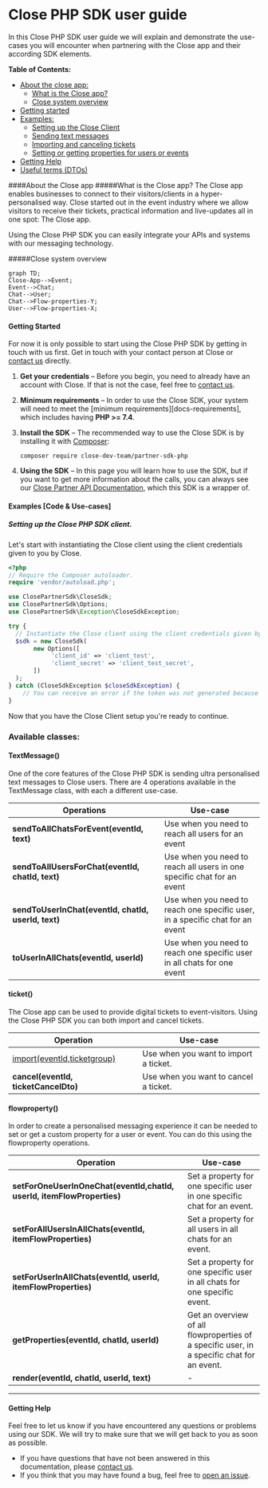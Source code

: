 # Close PHP SDK user guide
In this Close PHP SDK user guide we will explain and demonstrate the use-cases you will encounter when partnering with the Close app and their according SDK elements.

**Table of Contents:**    
  - [About the close app:](#about-the-close-app)
    - [What is the Close app?](#what-is-the-close-app)
    - [Close system overview](#close-system-overview)
  - [Getting started](#getting-started)
  - [Examples:](#examples)
    - [Setting up the Close Client](#setting-up-the-close-php-sdk-client)
    - [Sending text messages](#textmessage)
    - [Importing and canceling tickets](#import-tickets-using-the-close-app)
    - [Setting or getting properties for users or events](#flowproperty)
  - [Getting Help](#getting-help)
  - [Useful terms (DTOs)](#useful-terms)
  
####About the Close app
#####What is the Close app?
The Close app enables businesses to connect to their visitors/clients in a hyper-personalised way. Close started out in the event industry where we allow visitors to receive their tickets, practical information and live-updates all in one spot: The Close app. 

Using the Close PHP SDK you can easily integrate your APIs and systems with our messaging technology. 

#####Close system overview
```mermaid
graph TD;
Close-App-->Event;
Event-->Chat;
Chat-->User;
Chat-->Flow-properties-Y;
User-->Flow-properties-X;
```
#### Getting Started

For now it is only possible to start using the Close PHP SDK by getting in touch with us first. Get in touch with your contact person at Close or [contact us][contact-us] directly. 

1. **Get your credentials** – Before you begin, you need to already have an account with Close. If that is not the case, feel free to [contact us][contact-us].
2. **Minimum requirements** – In order to use the Close SDK, your system will need to meet the [minimum requirements][docs-requirements], which includes having **PHP >= 7.4**.
3. **Install the SDK** – The recommended way to use the Close SDK is by installing it with [Composer][composer]:

   ```
   composer require close-dev-team/partner-sdk-php
   ```

4. **Using the SDK** – In this page you will learn how to use the SDK, but if you want to get more information about the calls, you can always see our [Close Partner API Documentation][partner-api-doc], which this SDK is a wrapper of.



#### Examples [Code & Use-cases]


##### Setting up the Close PHP SDK client.
Let's start with instantiating the Close client using the client credentials given to you by Close. 

```php
<?php
// Require the Composer autoloader.
require 'vendor/autoload.php';

use ClosePartnerSdk\CloseSdk;
use ClosePartnerSdk\Options;
use ClosePartnerSdk\Exception\CloseSdkException;

try {
  // Instantiate the Close client using the client credentials given by Close
  $sdk = new CloseSdk(
       new Options([
            'client_id' => 'client_test',
            'client_secret' => 'client_test_secret',
       ])
  );
} catch (CloseSdkException $closeSdkException) {
    // You can receive an error if the token was not generated because of invalid credentials
}

```
Now that you have the Close Client setup you're ready to continue.

### Available classes:

#### TextMessage()
One of the core features of the Close PHP SDK is sending ultra personalised text messages to Close users. There are 4 operations available in the TextMessage class, with each a different use-case. 

| Operations | Use-case |
| -------- | ----------- |
|**sendToAllChatsForEvent(eventId, text)**| Use when you need to reach all users for an event|
|**sendToAllUsersForChat(eventId, chatId, text)**|Use when you need to reach all users in one specific chat for an event |
|**sendToUserInChat(eventId, chatId, userId, text)**|Use when you need to reach one specific user, in a specific chat for an event|
|**toUserInAllChats(eventId, userId)**|Use when you need to reach one specific user in all chats for one event|

#### ticket()
The Close app can be used to provide digital tickets to event-visitors. Using the Close PHP SDK you can both import and cancel tickets. 


| Operation | Use-case |
| -------- | ----------- |
|[import(eventId,ticketgroup)](/examples/ticket/import.md)| Use when you want to import a ticket.|
|**cancel(eventId, ticketCancelDto)**|Use when you want to cancel a ticket.|


#### flowproperty()
In order to create a personalised messaging experience it can be needed to set or get a custom property for a user or event. You can do this using the flowproperty operations.


| Operation | Use-case |
| -------- | ----------- |
|**setForOneUserInOneChat(eventId,chatId, userId, itemFlowProperties)**| Set a property for one specific user in one specific chat for an event.|
|**setForAllUsersInAllChats(eventId, itemFlowProperties)**|Set a property for all users in all chats for an event.|
|**setForUserInAllChats(eventId, userId, itemFlowProperties)**|Set a property for one specific user in all chats for one specific event.|
|**getProperties(eventId, chatId, userId)**|Get an overview of all flowproperties of a specific user, in a specific chat for an event.|
|**render(eventId, chatId, userId, text)**|-|

---
#### Getting Help

Feel free to let us know if you have encountered any questions or problems using our SDK. We will try to make sure that we will get back to you as soon as possible.

* If you have questions that have not been answered in this documentation, please [contact us][contact-us].
* If you think that you may have found a bug, feel free to [open an issue][open-issue].



[contact-us]: devteam@thecloseapp.com
[partner-api-doc]: https://partner.closeapi.nl/api/documentation
[apache-license]: https://www.apache.org/licenses/LICENSE-2.0
[PSR]: https://www.php-fig.org/psr/

[open-issue]: https://github.com/close-dev-team/partner-sdk-php/issues/new/choose
[open-pr]: https://github.com/close-dev-team/partner-sdk-php/compare

[the-close-app]: http://thecloseapp.com
[guzzle]: http://guzzlephp.org
[composer]: http://getcomposer.org

